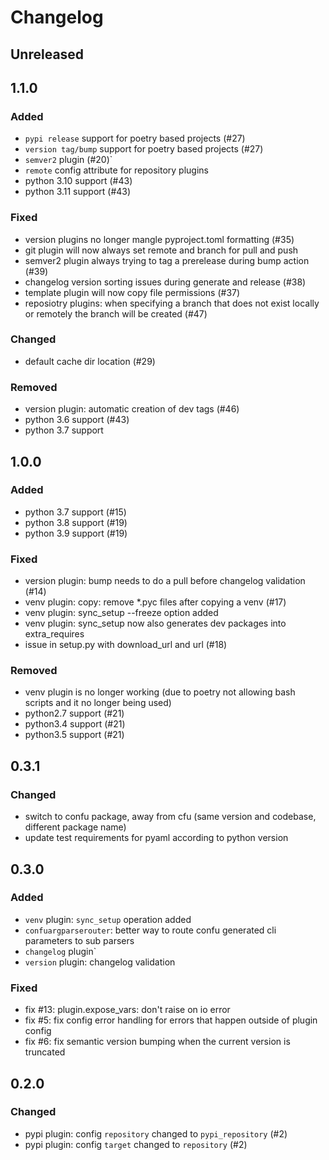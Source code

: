 # Changelog


## Unreleased


## 1.1.0
### Added
- `pypi release` support for poetry based projects (#27)
- `version tag/bump` support for poetry based projects (#27)
- `semver2` plugin (#20)`
- `remote` config attribute for repository plugins
- python 3.10 support (#43)
- python 3.11 support (#43)
### Fixed
- version plugins no longer mangle pyproject.toml formatting (#35)
- git plugin will now always set remote and branch for pull and push
- semver2 plugin always trying to tag a prerelease during bump action (#39)
- changelog version sorting issues during generate and release (#38)
- template plugin will now copy file permissions (#37)
- reposiotry plugins: when specifying a branch that does not exist locally or remotely the branch will be created (#47)
### Changed
- default cache dir location (#29)
### Removed
- version plugin: automatic creation of dev tags (#46)
- python 3.6 support (#43)
- python 3.7 support


## 1.0.0
### Added
- python 3.7 support (#15)
- python 3.8 support (#19)
- python 3.9 support (#19)
### Fixed
- version plugin: bump needs to do a pull before changelog validation (#14)
- venv plugin: copy: remove *.pyc files after copying a venv (#17)
- venv plugin: sync_setup --freeze option added
- venv plugin: sync_setup now also generates dev packages into extra_requires
- issue in setup.py with download_url and url (#18)
### Removed
- venv plugin is no longer working (due to poetry not allowing bash scripts and it no longer being used)
- python2.7 support (#21)
- python3.4 support (#21)
- python3.5 support (#21)


## 0.3.1
### Changed
- switch to confu package, away from cfu (same version and codebase, different package name)
- update test requirements for pyaml according to python version


## 0.3.0
### Added
- `venv` plugin: `sync_setup` operation added
- `confuargparserouter`: better way to route confu generated cli parameters to sub parsers
- `changelog` plugin`
- `version` plugin: changelog validation
### Fixed
- fix #13: plugin.expose_vars: don't raise on io error
- fix #5: fix config error handling for errors that happen outside of plugin config
- fix #6: fix semantic version bumping when the current version is truncated


## 0.2.0
### Changed
- pypi plugin: config `repository` changed to `pypi_repository` (#2)
- pypi plugin: config `target` changed to `repository` (#2)